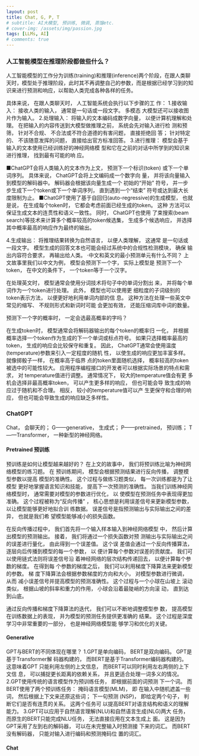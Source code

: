 ```yaml
---
layout: post
title: Chat, G, P, T
# subtitle: AI大模型, 预训练, 微调, 蒸馏etc.
# cover-img: /assets/img/passion.jpg
tags: [LLMs, AI]
# comments: true
---
```


### 人工智能模型在推理阶段都做些什么？

人工智能模型的工作分为训练(training)和推理(inference)两个阶段，在跟人类聊天时，模型处于推理阶段，此时其不再调整自己的参数，而是根据已经学习到的知识来进行预测和响应，以帮助人类完成各种各样的任务。

具体来说， 在跟人类聊天时， 人工智能系统会执行以下步骤的工
作：
1.接收输入： 接收人类的输入， 通常是一句话或一段文字。 多模态
大模型还可以接收图片作为输入。
2.处理输入： 将输入的文本编码成数字向量， 以便计算机理解和处
理。
在把输入的内容传送到大模型做推理之前， 系统会先对输入进行检
测和预筛， 针对不合规、 不合法或不符合道德的有害问题， 直接拒绝回
答； 针对特定的、 不该随意发挥的问题， 直接给出官方标准回答。
3.进行推理： 模型会基于输入的文本使用已经训练好的神经网络模
型和它在之前的对话中所学到的知识来进行推理， 找到最有可能的响
应。

■ChatGPT会将人类输入的文本作为上文， 预测下一个标识(token)
或下一个单词序列。 具体来说， ChatGPT会将上文编码成一个数字向
量， 并将该向量输入到模型的解码器中。 解码器会根据该向量生成一个
初始的“开始” 符号， 并一步步生成下一个token或下一个单词序列，
直到遇到一个“结束” 符号或达到最大长度限制为止。
■ChatGPT使用了基于自回归(auto-regressive)的生成模型， 也就
是说， 在生成每个token时， 它都会考虑前面已经生成的token。 这种
方法可以保证生成文本的连贯性和语义一致性。 同时， ChatGPT也使用
了束搜索(beam search)等技术来计算多个概率较高的token候选集，
生成多个候选响应， 并选择其中概率最高的响应作为最终的输出。

4.生成输出： 将推理结果转换为自然语言， 以便人类理解， 这通常
是一句话或一段文字。
模型生成的回答文本也可能会经过系统中的合规性检测模块， 确保
输出内容符合要求， 再输出给人类。
·中文和英文的最小预测单元有什么不同？
上文故事里我们以中文为例， 模型会预测下一个字， 实际上模型是
预测下一个token， 在中文的条件下， 一个token等于一个汉字。

在处理英文时， 模型通常会使用分词技术将句子中的单词分割出
来， 并将每个单词作为一个token进行处理。 此外， 模型也可以使用更
细粒度的子词级别的token表示方法， 以便更好地利用单词内部的信
息。 这种方法在处理一些英文中常见的缩写、 不规则形式和新词时可能
会更加有效， 还能压缩词库中词的数量。

预测下一个字的概率时， 一定会选最高概率的字吗？

在生成token时， 模型通常会将解码器输出的每个token的概率归
一化， 并根据概率选择一个token作为生成的下一个单词或标点符号。
如果只选择概率最高的token， 生成的响应会比较保守和重复。 因此，
ChatGPT通常会使用温度(temperature)参数来引入一定程度的随机
性， 以使生成的响应更加丰富多样。 就像掷骰子一样， 在概率高于临界
点的token里面随机选择， 概率较高的token被选中的可能性较大。
应用程序编程接口的开发者可以根据实际场景的特点和需求， 对
temperature值进行调整。 通常情况下， 较大的temperature值会有更
多机会选择非最高概率token， 可以产生更多样的响应， 但也可能会导
致生成的响应过于随机和不合理。 相反， 较小的temperature值可以产
生更保守和合理的响应， 但也可能会导致生成的响应缺乏多样性。

### ChatGPT

Chat， 会聊天的； G——generative， 生成式； P——pretrained， 预训练； T——Transformer， 一种新型的神经网络。 

#### Pretrained 预训练

预训练是如何让模型越来越好的？
在上文的故事中， 我们将预训练比喻为神经网络模型的练习题。 在
预训练期间， 模型会根据预测结果进行反向传播， 调整模型参数以提高
模型的准确性。 这个过程与做练习题类似， 每一次训练都是为了让模型
更好地掌握语言知识和技能， 提高下一次预测的准确性。
当我们训练神经网络模型时， 通常需要对模型的参数进行优化， 以
使模型在预测任务中表现得更加准确。 这个过程被称为“反向传播” ，
核心思想是利用误差信号来更新模型参数， 以让模型能够更好地拟合训
练数据。 误差信号是指预测输出与实际输出之间的差异， 也就是我们希
望模型能够减小的损失函数。

在反向传播过程中， 我们首先将一个输入样本输入到神经网络模型
中， 然后计算出模型的预测输出。 接着， 我们将通过一个损失函数对预
测输出与实际输出之间的误差进行量化， 由此得到一个误差值。 这个误
差值会通过一个反向传播算法， 逐层向后传播到模型的每一个参数， 以
便计算每个参数对误差的贡献度。 我们可以使用链式法则将误差信号沿
着神经网络的层次结构传递回去， 以便计算每个参数的梯度。 在得到每
个参数的梯度之后， 我们可以利用梯度下降算法来更新模型的参数。 梯
度下降算法会根据参数梯度的方向和大小， 对模型参数进行微调， 从而
减小误差信号并提高模型的预测准确性。 这个过程与一个小球在山坡上
滚动类似， 根据山坡的斜率和重力的作用， 小球会沿着最陡峭的方向滚
动， 直到达到山底。

通过反向传播和梯度下降算法的迭代， 我们可以不断地调整模型参
数， 提高模型在训练数据上的表现， 并为模型的预测任务提供更准确的
结果。 这个过程是深度学习中非常重要的一部分， 也是神经网络模型能
够学习和优化的关键。

#### Generative

GPT与BERT的不同体现在哪里？
1.GPT是单向编码， BERT是双向编码。 GPT是基于Transformer解
码器构建的， 而BERT是基于Transformer编码器构建的。 这意味着GPT
只能利用左侧的上文信息， 而BERT可以同时利用左右两侧的上下文信
息， 可以捕捉更长距离的依赖关系， 并且更适合处理一词多义的情况。
2.GPT使用传统的语言模型作为预训练任务， 即根据前面的词预测
下一个词。 而BERT使用了两个预训练任务： 掩码语言模型(MLM)， 即
在输入中随机遮盖一些词， 然后根据上下文来还原这些词； 下一句预测
(NSP)， 即给定两个句子， 判断它们是否有连贯的关系。 这两个任务可
以提高BERT对语言结构和语义的理解能力。
3.GPT可以应用于自然语言理解(NLU)和自然语言生成(NLG)两大
任务， 而原生的BERT只能完成NLU任务， 无法直接应用在文本生成上
面。 这是因为GPT采用了左到右的解码器， 可以在未完整输入时预测接
下来的词汇。 而BERT没有解码器， 只能对输入进行编码和预测掩码位
置的词汇。


#### Chat


